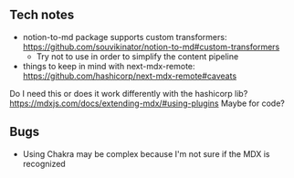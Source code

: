 ## Tech notes

- notion-to-md package supports custom transformers: https://github.com/souvikinator/notion-to-md#custom-transformers
  - Try not to use in order to simplify the content pipeline
- things to keep in mind with next-mdx-remote: https://github.com/hashicorp/next-mdx-remote#caveats

Do I need this or does it work differently with the hashicorp lib? https://mdxjs.com/docs/extending-mdx/#using-plugins
Maybe for code?

## Bugs

- Using Chakra may be complex because I'm not sure if the MDX is recognized
